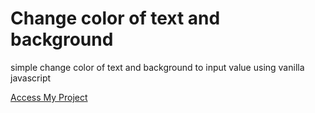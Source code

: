 # Change color of text and background 
 simple change color of text and background to input value using vanilla javascript 
 

 
 [Access My Project](https://jelsonjay.github.io/form-js/)
